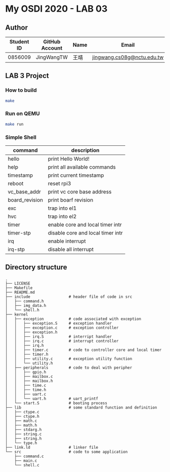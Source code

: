 # My OSDI 2020 - LAB 03

## Author

| Student ID | GitHub Account | Name | Email                      |
| -----------| -------------- | ---- | -------------------------- |
| 0856009    | JingWangTW     | 王靖  | jingwang.cs08g@nctu.edu.tw |

## LAB 3 Project

### How to build
```bash
make
```

### Run on QEMU
```bash
make run 
```

### Simple Shell
| command       | description                       | 
| --------------| --------------------------------- | 
| hello         | print Hello World!                |
| help          | print all available commands      |
| timestamp     | print current timestamp           |
| reboot        | reset rpi3                        |
| vc_base_addr  | print vc core base address        |
| board_revision| print boarf revision              |
| exc           | trap into el1                     |
| hvc           | trap into el2                     |
| timer         | enable core and local timer intr  |
| timer-stp     | disable core and local timer intr |
| irq           | enable interrupt                  |
| irq-stp       | disable all interrupt             |

## Directory structure

```
.
├── LICENSE
├── Makefile
├── README.md
├── include                 # header file of code in src
│   ├── command.h
│   ├── img_data.h
│   └── shell.h
├── kernel                  
│   ├── exception           # code associated with exception
│   │   ├── exception.S     # exception handler
│   │   ├── exception.c     # exception controller
│   │   ├── exception.h
│   │   ├── irq.S           # interript handler
│   │   ├── irq.c           # interrupt controller
│   │   ├── irq.h
│   │   ├── timer.c         # code to controller core and local timer
│   │   ├── timer.h
│   │   ├── utility.c       # exception utility function
│   │   └── utility.h
│   ├── peripherals         # code to deal with peripher
│   │   ├── gpio.h
│   │   ├── mailbox.c
│   │   ├── mailbox.h
│   │   ├── time.c
│   │   ├── time.h
│   │   ├── uart.c
│   │   └── uart.h          # uart_printf
│   └── start.S             # booting process
├── lib                     # some standard function and definition
│   ├── ctype.c
│   ├── ctype.h
│   ├── math.c
│   ├── math.h
│   ├── stdarg.h
│   ├── string.c
│   ├── string.h
│   └── type.h
├── link.ld                 # linker file
└── src                     # code to some application
    ├── command.c
    ├── main.c
    └── shell.c
```